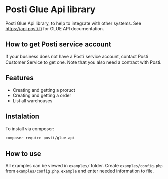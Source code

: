 # Posti Glue Api library

Posti Glue Api library, to help to integrate with other systems. See https://api.posti.fi for GLUE API documentation.

## How to get Posti service account

If your business does not have a Posti service account, contact Posti Customer Service to get one. Note that you also need a contract with Posti.

## Features

- Creating and getting a proruct
- Creating and getting a order
- List all warehouses

## Instalation

To install via composer:

```sh
composer require posti/glue-api
```

## How to use
All examples can be viewed in `examples/` folder. 
Create `examples/config.php` from `examples/config.php.example` and enter needed information to file.

